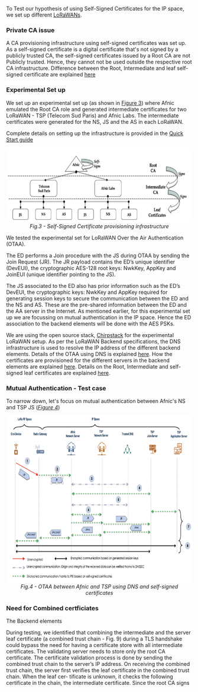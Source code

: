 To Test our hypothesis of using Self-Signed Certificates for the IP space, we set up different [LoRaWANs](https://github.com/AFNIC/IoTRoam-Tutorial/blob/master/QuickStart.md).  

### Private CA issue

A CA provisioning infrastructure using self-signed certificates was set up. As a self-signed certificate is a digital certificate that's not signed by a publicly trusted CA, the self-signed certificates issued by a Root CA are not Publicly trusted. Hence, they cannot not be used outside the respective root CA infrastructure. Difference between the Root, Intermediate and leaf self-signed certificate are explained [here](https://github.com/AFNIC/IoTRoam-Tutorial/blob/master/Certificates-Tutorial.md#root-certificate)


### Experimental Set up

We set up an experimental set up (as shown in [Figure 3](Figures/CA_Provisioning_Architecture.png)) where Afnic emulated the Root CA role and generated intermediate certificates for two LoRaWAN - TSP (Telecom Sud Paris) and Afnic Labs.
The intermediate certificates were generated for the NS, JS and the AS in each LoRaWAN. 


Complete details on setting up the infrastructure is provided in the [Quick Start guide](https://github.com/AFNIC/IoTRoam-Tutorial/blob/master/QuickStart.md)

<p align="center">
  <img width="550" height="200" src="https://github.com/AFNIC/Mutual-Authentication-via-DANE/blob/main/Figures/CA_Provisioning_Architecture.png">
  <br>
  <em> Fig.3 - Self-Signed Certificate provisioning infrastructure </figcaption> </em>
</p>

We tested the experimental set for LoRaWAN Over the Air Authentication (OTAA). 

The ED performs a Join procedure with the JS during OTAA by sending the Join Request (JR). The JR payload contains the ED’s unique identifier (DevEUI), the cryptographic AES-128 root keys: NwkKey, AppKey and JoinEUI (unique identifier pointing to the JS).  

The JS associated to the ED also has prior information such as the ED’s DevEUI, the cryptographic keys: NwkKey and AppKey required for generating session keys to secure the communication between the ED and the NS and AS. These are the pre-shared information between the ED and the AA server in the Internet. As mentioned earlier, for this experimental set up we are focussing on mutual authentication in the IP space. Hence the ED association to the backend elements will be done with the AES PSKs.

We are using the open source stack, [Chirpstack](https://chirpstack.io/) for the experimental LoRaWAN setup. As per the LoRaWAN Backend specifications, the DNS infrastructure is used to resolve the IP address of the different backend elements. Details of the OTAA using DNS is explained [here](https://github.com/AFNIC/IoTRoam-Tutorial/blob/master/OTAA-Using-DNS.md). How the certificates are provisioned for the different servers in the backend elements are explained [here](https://github.com/AFNIC/IoTRoam-Tutorial/blob/master/Certificates-Tutorial.md#certificate-setup). Details on the Root, Intermediate and self-signed leaf certificates are explained [here](https://github.com/AFNIC/IoTRoam-Tutorial/blob/master/Certificates-Tutorial.md#root-certificate). 

### Mutual Authentication - Test case

To narrow down, let's focus on mutual authentication between Afnic's NS and TSP JS ([*Figure 4*](/Figures/OTAA-Test-Case.png))

<p align="center">
  <img width="750" height="450" src="https://github.com/AFNIC/Mutual-Authentication-via-DANE/blob/main/Figures/OTAA-Test-Case.png">
  <br>
  <em> Fig.4 - OTAA between Afnic and TSP using DNS and self-signed certificates </figcaption> </em>
</p>


### Need for Combined certficiates

The Backend elements 

During testing, we identified that combining the intermediate and the server leaf certificate (a combined trust chain - Fig. 9) during a TLS handshake could bypass the need for having a certificate store with all intermediate certificates. The validating server needs to store only the root CA certificate. The certificate validation process is done by sending the combined trust chain to the server’s IP address. On receiving the combined trust chain, the server first verifies the leaf certificate in the combined trust chain. When the leaf cer- tificate is unknown, it checks the following certificate in the chain, the intermediate certificate. Since the root CA signs
